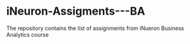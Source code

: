 # iNeuron-Assigments---BA
The repository contains the list of assignments from iNueron Business Analytics course
